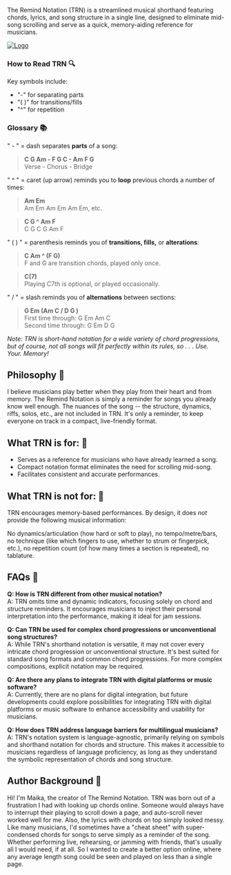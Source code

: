 The Remind Notation (TRN) is a streamlined musical shorthand featuring chords, lyrics, and song structure in a single line, designed to eliminate mid-song scrolling and serve as a quick, memory-aiding reference for musicians. 

<div class="logo-container-2">
  <a href="https://shorturl.at/qkgbS" target="_blank">
    <img class="trn-lead-logo-main" src="img/logo-1.svg" alt="Logo" />
  </a>
</div>

### **How to Read TRN** 🔍

Key symbols include:
- "-" for separating parts
- "(  )" for transitions/fills
- "^" for repetition

### Glossary 📚

" - " = dash separates <strong>parts</strong> of a song:
 
> **C G Am - F G C - Am F G**  
> Verse - Chorus - Bridge

" ^ " = caret (up arrow) reminds you to <strong>loop</strong> previous chords a number of times:

> **Am Em**   
> Am Em Am Em Am Em, etc.

> **C G ^ Am F**  
> C G C G Am F 

" (  ) " = parenthesis reminds you of <strong>transitions, fills,</strong> or <strong>alterations</strong>:

> **C Am ^ (F G)**  
> F and G are transition chords, played only once.

> **C(7)**   
> Playing C7th is optional, or played occasionally.

" / " = slash reminds you of <strong>alternations</strong> between sections:

> **G Em (Am C / D G )**  
> First time through: G Em Am C  
> Second time through: G Em D G

<em>Note: TRN is short-hand notation for a wide variety of chord progressions, but of course, not all songs will fit perfectly within its rules, so . . .  Use. Your. Memory!</em>

## Philosophy 🧠

I believe musicians play better when they play from their heart and from memory. The Remind Notation is simply a reminder for songs you already know well enough. The nuances of the song -- the structure, dynamics, riffs, solos, etc., are not included in TRN. It's only a reminder, to keep everyone on track in a compact, live-friendly format. 

## What TRN is for: 🎸

- Serves as a reference for musicians who have already learned a song.
- Compact notation format eliminates the need for scrolling mid-song.
- Facilitates consistent and accurate performances.

## What TRN is not for: 🚫

TRN encourages memory-based performances. By design, it does <em>not</em> provide the following musical information:

No dynamics/articulation (how hard or soft to play), no tempo/metre/bars, no technique (like which fingers to use, whether to strum or fingerpick, etc.), no repetition count (of how many times a section is repeated), no tablature.

## FAQs 🤔

**Q: How is TRN different from other musical notation?**  
A: TRN omits time and dynamic indicators, focusing solely on chord and structure reminders. It encourages musicians to inject their personal interpretation into the performance, making it ideal for jam sessions.

**Q: Can TRN be used for complex chord progressions or unconventional song structures?**  
A: While TRN's shorthand notation is versatile, it may not cover every intricate chord progression or unconventional structure. It's best suited for standard song formats and common chord progressions. For more complex compositions, explicit notation may be required.

**Q: Are there any plans to integrate TRN with digital platforms or music software?**  
A: Currently, there are no plans for digital integration, but future developments could explore possibilities for integrating TRN with digital platforms or music software to enhance accessibility and usability for musicians.

**Q: How does TRN address language barriers for multilingual musicians?**  
A: TRN's notation system is language-agnostic, primarily relying on symbols and shorthand notation for chords and structure. This makes it accessible to musicians regardless of language proficiency, as long as they understand the symbolic representation of chords and song structure.

## Author Background 📝

Hi! I'm Maika, the creator of The Remind Notation. TRN was born out of a frustration I had with looking up chords online. Someone would always have to interrupt their playing to scroll down a page, and auto-scroll never worked well for me. Also, the lyrics with chords on top simply looked messy. Like many musicians, I'd sometimes have a "cheat sheet" with super-condensed chords for songs to serve simply as a reminder of the song. Whether performing live, rehearsing, or jamming with friends, that's usually all I would need, if at all. So I wanted to create a better option online, where any average length song could be seen and played on less than a single page. 